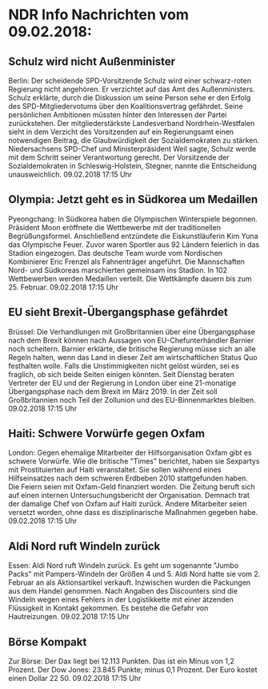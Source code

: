 # NDR Info Nachrichten vom 09.02.2018:


## Schulz wird nicht Außenminister
Berlin: Der scheidende SPD-Vorsitzende Schulz wird einer schwarz-roten Regierung nicht angehören. Er verzichtet auf das Amt des Außenministers. Schulz erklärte, durch die Diskussion um seine Person sehe er den Erfolg des SPD-Mitgliedervotums über den Koalitionsvertrag gefährdet. Seine persönlichen Ambitionen müssten hinter den Interessen der Partei zurückstehen. Der mitgliederstärkste Landesverband Nordrhein-Westfalen sieht in dem Verzicht des Vorsitzenden auf ein Regierungsamt einen notwendigen Beitrag, die Glaubwürdigkeit der Sozialdemokraten zu stärken. Niedersachsens SPD-Chef und Ministerpräsident Weil sagte, Schulz werde mit dem Schritt seiner Verantwortung gerecht. Der Vorsitzende der Sozialdemokraten in Schleswig-Holstein, Stegner, nannte die Entscheidung unausweichlich. 09.02.2018 17:15 Uhr 

## Olympia: Jetzt geht es in Südkorea um Medaillen
Pyeongchang: In Südkorea haben die Olympischen Winterspiele begonnen. Präsident Moon eröffnete die Wettbewerbe mit der traditionellen Begrüßungsformel. Anschließend entzündete die Eiskunstläuferin Kim Yuna das Olympische Feuer. Zuvor waren Sportler aus 92 Ländern feierlich in das Stadion eingezogen. Das deutsche Team wurde vom Nordischen Kombinierer Eric Frenzel als Fahnenträger angeführt. Die Mannschaften Nord- und Südkoreas marschierten gemeinsam ins Stadion. In 102 Wettbewerben werden Medaillen verteilt. Die Wettkämpfe dauern bis zum 25. Februar. 09.02.2018 17:15 Uhr 

## EU sieht Brexit-Übergangsphase gefährdet
Brüssel: Die Verhandlungen mit Großbritannien über eine Übergangsphase nach dem Brexit können nach Aussagen von EU-Chefunterhändler Barnier noch scheitern. Barnier erklärte, die britische Regierung müsse sich an alle Regeln halten, wenn das Land in dieser Zeit am wirtschaftlichen Status Quo festhalten wolle. Falls die Unstimmigkeiten nicht gelöst würden, sei es fraglich, ob sich beide Seiten einigen könnten. Seit Dienstag beraten Vertreter der EU und der Regierung in London über eine 21-monatige Übergangsphase nach dem Brexit im März 2019. In der Zeit soll Großbritannien noch Teil der Zollunion und des EU-Binnenmarktes bleiben. 09.02.2018 17:15 Uhr 

## Haiti: Schwere Vorwürfe gegen Oxfam
London:    Gegen ehemalige Mitarbeiter der Hilfsorganisation Oxfam gibt es schwere Vorwürfe. Wie die britische "Times" berichtet,  haben sie Sexpartys mit Prostituierten auf Haiti veranstaltet. Sie sollen während eines Hilfseinsatzes nach dem schweren Erdbeben 2010 stattgefunden haben. Die Feiern seien mit Oxfam-Geld finanziert worden. Die Zeitung beruft sich auf einen internen Untersuchungsbericht der Organisation. Demnach trat der damalige Chef von Oxfam auf Haiti zurück. Andere Mitarbeiter seien versetzt worden, ohne dass es disziplinarische Maßnahmen gegeben habe. 09.02.2018 17:15 Uhr 

## Aldi Nord ruft Windeln zurück
Essen: Aldi Nord ruft Windeln zurück. Es geht um sogenannte "Jumbo Packs" mit Pampers-Windeln der Größen 4 und 5. Aldi Nord hatte sie vom 2. Februar an als Aktionsartikel verkauft. Inzwischen wurden die Packungen aus dem Handel genommen. Nach Angaben des Discounters sind die Windeln wegen eines Fehlers in der Logistikkette mit einer ätzenden Flüssigkeit in Kontakt gekommen. Es bestehe die Gefahr von Hautreizungen. 09.02.2018 17:15 Uhr 

## Börse Kompakt
Zur Börse: Der Dax liegt bei 12.113 Punkten. Das ist ein  Minus von 1,2 Prozent. Der Dow Jones: 23.845 Punkte; minus 0,1   Prozent. Der Euro kostet einen Dollar 22 50. 09.02.2018 17:15 Uhr 
